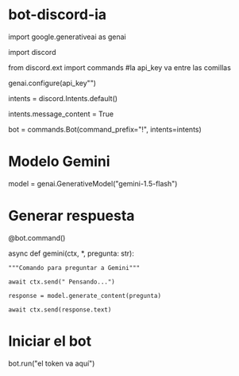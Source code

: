 # bot-discord-ia
import google.generativeai as genai

import discord

from discord.ext import commands
#la api_key va entre las comillas

genai.configure(api_key"")

intents = discord.Intents.default()

intents.message_content = True

bot = commands.Bot(command_prefix="!", intents=intents)

# Modelo Gemini

model = genai.GenerativeModel("gemini-1.5-flash")

# Generar respuesta

@bot.command()

async def gemini(ctx, *, pregunta: str):

    """Comando para preguntar a Gemini"""

    await ctx.send(" Pensando...")

    response = model.generate_content(pregunta)

    await ctx.send(response.text)

# Iniciar el bot
bot.run("el token va aquí")
